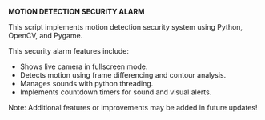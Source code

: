 **MOTION DETECTION SECURITY ALARM**

This script implements motion detection security system using Python, OpenCV, and Pygame.

This security alarm features include:
- Shows live camera in fullscreen mode.
- Detects motion using frame differencing and contour analysis.
- Manages sounds with python threading.
- Implements countdown timers for sound and visual alerts.

Note: Additional features or improvements may be added in future updates!
